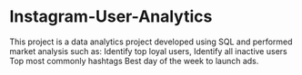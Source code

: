 # Instagram-User-Analytics
This project is a data analytics project developed using SQL and performed market analysis such as: Identify top loyal users, Identify all inactive users Top most commonly hashtags Best day of the week to launch ads. 
